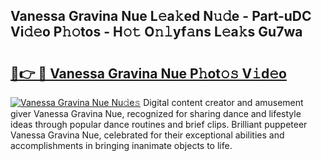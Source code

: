 ## Vanessa Gravina Nue L𝚎a𝚔ed N𝚞𝚍e - Part-uDC Vi𝚍𝚎o P𝚑𝚘tos - H𝚘𝚝 O𝚗𝚕yf𝚊ns L𝚎a𝚔s Gu7wa

# <h2><a href="http://kfea0p.oniu.top/?m=Vanessa+Gravina+Nue">🔗👉 🔴 Vanessa Gravina Nue P𝚑ot𝚘𝚜 V𝚒d𝚎o</a></h2>

[![Vanessa Gravina Nue Nu𝚍e𝚜](https://i.imgur.com/0qMVB7G.gif)](http://kfea0p.oniu.top/?m=Vanessa+Gravina+Nue)
Digital content creator and amusement giver Vanessa Gravina Nue, recognized for sharing dance and lifestyle ideas through popular dance routines and brief clips. Brilliant puppeteer Vanessa Gravina Nue, celebrated for their exceptional abilities and accomplishments in bringing inanimate objects to life.  
